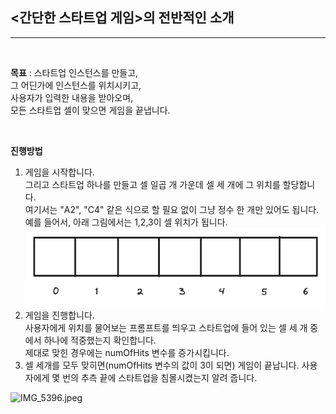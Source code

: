 
## <간단한 스타트업 게임>의 전반적인 소개
***

<br>

**목표** : 스타트업 인스턴스를 만들고,  
          그 어딘가에 인스턴스를 위치시키고,  
          사용자가 입력한 내용을 받아오며,  
          모든 스타트업 셀이 맞으면 게임을 끝냅니다.

<br>

**진행방법**  

1. 게임을 시작합니다.  
    그리고 스타트업 하나를 만들고 셀 일곱 개 가운데 셀 세 개에 그 위치를 할당합니다.  
    여기서는 "A2", "C4" 같은 식으로 할 필요 없이 그냥 정수 한 개만 있어도 됩니다.  
    예를 들어서, 아래 그림에서는 1,2,3이 셀 위치가 됩니다.
    ![img_1.png](img_1.png)
2. 게임을 진행합니다.  
    사용자에게 위치를 물어보는 프롬프트를 띄우고 스타트업에 들어 있는 셀 세 개 중에서 하나에 적중했는지 확인합니다.  
    제대로 맞힌 경우에는 numOfHits 변수를 증가시킵니다.
3. 셀 세개를 모두 맞히면(numOfHits 변수의 값이 3이 되면) 게임이 끝납니다.
    사용자에게 몇 번의 추측 끝에 스타트업을 침몰시켰는지 알려 줍니다.

![IMG_5396.jpeg](..%2F..%2F..%2F..%2F..%2F..%2F..%2FIMG_5396.jpeg)